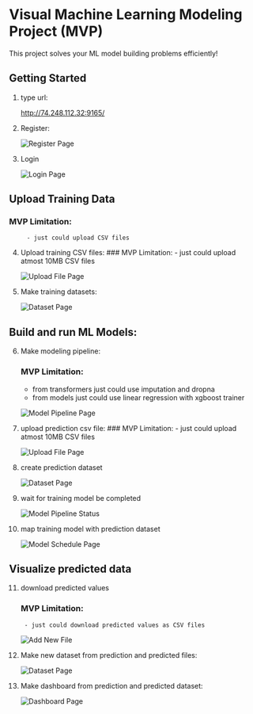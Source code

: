 # Visual Machine Learning Modeling Project (MVP)

This project solves your ML model building problems efficiently!

## Getting Started
1. type url:

   http://74.248.112.32:9165/   

2. Register:

   ![Register Page](/images/register.gif "user register")

3. Login

    ![Login Page](/images/login.gif "user login")

## Upload Training Data
### MVP Limitation:
         - just could upload CSV files
4. Upload training  CSV files:
       ### MVP Limitation:
         - just could upload atmost 10MB CSV files

   ![Upload File Page](/images/train-file-slim.gif "upload train csv file")

6. Make training datasets:

    ![Dataset Page](/images/train-dataset.gif "create train dataset")

## Build and run ML Models:
6. Make modeling pipeline:
   ### MVP Limitation:
      - from transformers just could use imputation and dropna
      - from models just could use linear regression with xgboost trainer
        
   ![Model Pipeline Page](/images/model-build-slim.gif "train linear regression model")

8. upload prediction csv file:
       ### MVP Limitation:
         - just could upload atmost 10MB CSV files
   
    ![Upload File Page](/images/predict-file-slim.gif "upload prediction csv file")

10. create prediction dataset

     ![Dataset Page](/images/predict-dataset.gif "create prediction dataset")

11. wait for training model be completed

     ![Model Pipeline Status](/images/model-status.gif "model training status on server")

12. map training model with prediction dataset        

    ![Model Schedule Page](/images/model-scheduling-slim.gif "schedule prediction")

 
## Visualize predicted data 
11. download predicted values
       ### MVP Limitation:
         - just could download predicted values as CSV files
    
    ![Add New File](/images/predicted-download.gif "download predicted values as e new data source")

13. Make new dataset from prediction and predicted files:

     ![Dataset Page](/images/predicted-dataset.gif "create dataset of prediction and predicted values")

15. Make dashboard from prediction and predicted dataset:

    ![Dashboard Page](/images/login.gif "create dashboard of predicted values")
    

   


























